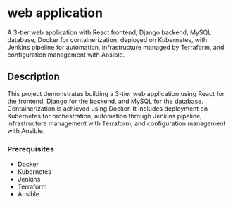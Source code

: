 # web application

A 3-tier web application with React frontend, Django backend, MySQL database, Docker for containerization, deployed on Kubernetes, with Jenkins pipeline for automation, infrastructure managed by Terraform, and configuration management with Ansible.

## Description

This project demonstrates building a 3-tier web application using React for the frontend, Django for the backend, and MySQL for the database. Containerization is achieved using Docker. It includes deployment on Kubernetes for orchestration, automation through Jenkins pipeline, infrastructure management with Terraform, and configuration management with Ansible.



### Prerequisites

- Docker
- Kubernetes
- Jenkins
- Terraform
- Ansible


